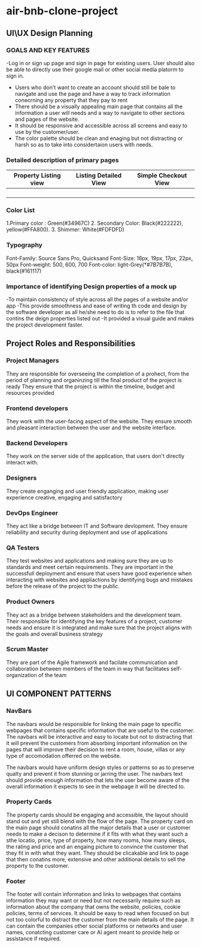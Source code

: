 # air-bnb-clone-project
## UI\UX Design Planning

### GOALS AND KEY FEATURES
-Log in or sign up page and sign in page for existing users. User should also be able to directly use their google mail or other social media platorm to sign in.
- Users who don't want to create an account should still be bale to navigate and use the page and have a way to track information conecrning any property that they pay to rent
- There should be a visually appealing main page that contains all the information a user will needs and a way to navigate to other sections and pages of the website.
- It should be responsive and accessible across all screens and easy to use by the customer/user.
- The color palette should be clean and enaging but not distracting or harsh so as to take into considertaion users with needs.

### Detailed description of primary pages
|  Property Listing view       | Listing Detailed View        |  Simple Checkout View        |
|------------------------------|------------------------------|------------------------------|
|                              |                              |                              |
|                              |                              |                              |
|                              |                              |                              |
|                              |                              |                              |

  
### Color List
1.Primary color : Green(#34967C)
2. Secondary Color: Black(#222222), yellow(#FFA800).
3. Shimmer: White(#FDFDFD)

### Typography
Font-Family: Source Sans Pro, Quicksand
Font-Size: 18px, 19px, 17px, 22px, 50px
Font-weight: 500, 600, 700
Font-color: light-Grey(*#7B7B7B), black(#161117)

### Importance of identifying Design properties of a mock up
-To maintain consistency of style across all the pages of a website and/or app
-This provide smoothness and ease of writing th code and design by the software developer as all he/she need to do is to refer to the file that contins the deign properties listed out
-It provided a visual guide and makes the project development faster.

## Project Roles and Responsibilities

### Project Managers
 They are responsible for overseeing the completion of a prohect, from the period of planning and organinzing till the final product of the project is ready
 They ensure that the project is within the timeline, budget and resources provided

### Frontend developers
They work with the user-facing aspect of the website. They ensure smooth and pleasant interaction between the user and the website interface.


### Backend Developers
They work on the server side of the application, that users don't directly interact with.

### Designers
They create enganging and user friendly application, making user experience creative, engaging and satisfactory

### DevOps Engineer
They act like a bridge between IT and Software devlopment. 
They ensure reliability and security during deployment and use of applications

### QA Testers
They test websites and applications and making sure they are up to standards and meet certain requirements.
They are important in the successfull deployment and ensure that users have good experience when interacting with websites and appliactions by identifying bugs and mistakes before the release of the project to the public.

### Product Owners
They act as a bridge between stakeholders and the development team.
Their responsible for identifying the key features of a project, customer needs and ensure it is integrated and make sure that the project aligns with the goals and overall business strategy
 ### Scrum Master

 They are part of the Agile framework and facilate communication and collaboration between members of the team in way that facilitates self-organization of the team


 ## UI COMPONENT PATTERNS

 ### NavBars
 The navbars would be responsible for linking the main page to specific webpages that contains specific information that are useful to the customer. The navbars will be interactive and easy to locate but not to distracting that it will prevent the customers from absorbing important information on the pages that will improve their decision to rent a room, house, villas or any type of accomodation offerred on the website.

 The navbars would have uniform design styles or patterns so as to preserve qualty and prevent it from stunning or jarring the user.
 The navbars text should provide enough information that lets the user become aware of the overall information it expects to see in the webpage it will be directed to.

 ### Property Cards
 The property cards should be engaging and accessible, the layout should stand out and yet still blend with the flow of the page. The property card on the main page should conatins all the major details that a user or customer needs to make a decison to determine if it fits with what they want such a sthe locatio, price, type of property, how many rooms, how many sleeps, the rating and price and an engaing picture to convince the customer that they fit in with what they want. They should be clicakable and link to page that then conatins more, extensive and other additional details to sell the property to the customer.

 ### Footer

 The footer will contain information and links to webpages that contains information they may want or need but not necessarily require such as information about the company that owns the website, policies, cookie policies, terms of services. It should be easy to read when focused on but not too colorful to distract the customer from the main details of the page. It can contain the companies other social platforms or networks and user names, conatcting customer care or AI agent meant to provide help or assistance if required.

